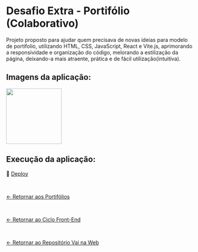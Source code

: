 # Desafio Extra - Portifólio (Colaborativo)
 
Projeto proposto para ajudar quem precisava de novas ideias para modelo de portifolio, utilizando HTML, CSS, JavaScript, React e Vite.js, aprimorando a responsividade e organização do código, melorando a estilização da página, deixando-a mais atraente, prática e de fácil utilização(intuitiva).

## Imagens da aplicação:

<div align="left">
 <img src="https://i.imgur.com/1XVnttJ.png" height="150" />
</div>

<!-- ## Projeto da aplicação:

📌 [Figma]() -->

## Execução da aplicação:

📌 [Deploy]()

 <br>
 
[<- Retornar aos Portifólios](https://github.com/GilvanPOliveira/VaiNaWeb/tree/main/CicloFrontEnd/Portifolios)

<br>

[<- Retornar ao Ciclo Front-End](https://github.com/GilvanPOliveira/VaiNaWeb/tree/main/CicloFrontEnd)

  <br>
  
[<- Retornar ao Repositório Vai na Web](https://github.com/GilvanPOliveira/VaiNaWeb)
